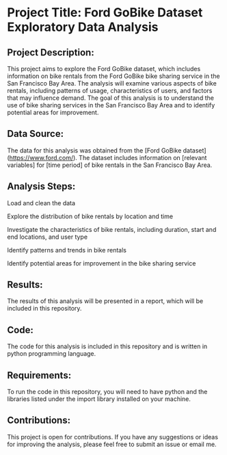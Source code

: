 # Project Title: Ford GoBike Dataset Exploratory Data Analysis

## Project Description:

This project aims to explore the Ford GoBike dataset, which includes information on bike rentals from the Ford GoBike bike sharing service in the San Francisco Bay Area. The analysis will examine various aspects of bike rentals, including patterns of usage, characteristics of users, and factors that may influence demand. The goal of this analysis is to understand the use of bike sharing services in the San Francisco Bay Area and to identify potential areas for improvement.

## Data Source:

The data for this analysis was obtained from the [Ford GoBike dataset] (https://www.ford.com/). The dataset includes information on [relevant variables] for [time period] of bike rentals in the San Francisco Bay Area.

## Analysis Steps:

Load and clean the data

Explore the distribution of bike rentals by location and time

Investigate the characteristics of bike rentals, including duration, start and end locations, and user type

Identify patterns and trends in bike rentals

Identify potential areas for improvement in the bike sharing service

## Results:

The results of this analysis will be presented in a report, which will be included in this repository.

## Code:

The code for this analysis is included in this repository and is written in python programming language.

## Requirements:

To run the code in this repository, you will need to have python and the libraries listed under the import library installed on your machine.


## Contributions:

This project is open for contributions. If you have any suggestions or ideas for improving the analysis, please feel free to submit an issue or email me.


